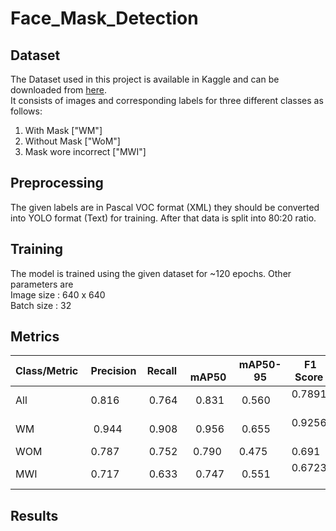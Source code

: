 # Face_Mask_Detection

## Dataset
The Dataset used in this project is available in Kaggle and can be downloaded from [here](https://www.kaggle.com/datasets/andrewmvd/face-mask-detection). <br>
It consists of images and corresponding labels for three different classes as follows: <br>
  1. With Mask ["WM"]
  2. Without Mask ["WoM"]
  3. Mask wore incorrect ["MWI"]

## Preprocessing
The given labels are in Pascal VOC format (XML) they should be converted into YOLO format (Text) for training. After that data is split into 80:20 ratio.

## Training
The model is trained using the given dataset for ~120 epochs. Other parameters are <br>
Image size : 640 x 640 <br>
Batch size : 32

## Metrics
Class/Metric | Precision | Recall |  mAP50  | mAP50-95| F1 Score |Accuracy
------|-----------|--------|---------|---------|----------|---------
All   |  0.816    | 0.764  |  0.831  | 0.560   | 0.7891   | 92.45%
WM    |  0.944    | 0.908  |  0.956  | 0.655   | 0.9256   | 88.06%
WOM   |  0.787    | 0.752  |  0.790  | 0.475   | 0.691    | 91.39%
MWI   |  0.717    | 0.633  |  0.747  | 0.551   | 0.6723   | 97.84%

## Results

